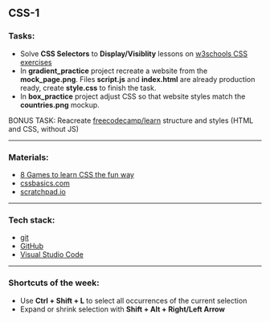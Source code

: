 ## CSS-1
### Tasks:
- Solve **CSS Selectors** to **Display/Visiblity** lessons on [w3schools CSS exercises](https://www.w3schools.com/css/exercise.asp)
- In **gradient_practice** project recreate a website from the **mock_page.png**. Files **script.js** and **index.html** are already production ready, create **style.css** to finish the task.
- In **box_practice** project adjust CSS so that website styles match the **countries.png** mockup.

  
BONUS TASK: Reacreate [freecodecamp/learn](https://www.freecodecamp.org/learn/) structure and styles (HTML and CSS, without JS)

<hr>

### Materials:
- [8 Games to learn CSS the fun way](https://dev.to/devmount/8-games-to-learn-css-the-fun-way-4e0f)
- [cssbasics.com](https://www.cssbasics.com/)
- [scratchpad.io](http://scratchpad.io/fretful-elbow-653)

<hr>

### Tech stack:
- [git](https://git-scm.com/downloads)
- [GitHub](https://github.com/)
- [Visual Studio Code](https://code.visualstudio.com/)

<hr>

### Shortcuts of the week:
  - Use **Ctrl + Shift + L** to select all occurrences of the current selection
  - Expand or shrink selection with **Shift + Alt + Right/Left Arrow**